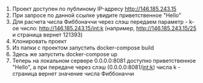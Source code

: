 1. Проект доступен по публиному IP-адресу http://146.185.243.15
2. При запросе по данной ссылке увидите приветственное "Hello"
3. Для расчета числа Фиббоначчи через слэш передаем параметр - k-oe число: http://146.185.243.15/<int:k> (например, http://146.185.243.15/25 и страница вернет 121393)
4. Клонировать проект
5. Из папки с проектом запустить docker-compose build
6. Здесь же запустить docker-compose up
7. Теперь на локальном сервере 0.0.0.0:8081 доступно приветственное "Hello", а при передаче через слэш (0.0.0.0:8081/<int:k>) числа k - страница вернет значение числа Фиббоначчи
